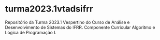 # turma2023.1vtadsifrr
Repositório da Turma 2023.1 Vespertino do Curso de Análise e Desenvolvimento de Sistemas do IFRR. Componente Curricular Algoritmo e Lógica de Programação I. 
